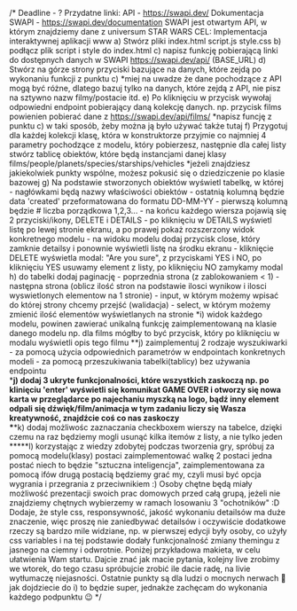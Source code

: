 /*
Deadline - ?
Przydatne linki:
API - https://swapi.dev/
Dokumentacja SWAPI - https://swapi.dev/documentation
SWAPI jest otwartym API, w którym znajdziemy dane z universum STAR WARS
CEL: Implementacja interaktywnej aplikacji www
a) Stwórz pliki
index.html
script.js
style.css
b) podłącz plik script i style do index.html
c) napisz funkcję pobierającą linki do dostępnych danych w SWAPI
https://swapi.dev/api/ (BASE_URL)
d) Stwórz na górze strony przyciski bazujące na danych, które zejdą po wykonaniu funkcji z punktu c)
*miej na uwadze że dane pochodzące z API mogą być różne, dlatego bazuj tylko na danych, które zejdą
z API, nie pisz na sztywno nazw filmy/postacie itd.
e) Po kliknięciu w przycisk wywołaj odpowiedni endpoint pobierający daną kolekcję danych.
np. przycisk films powienien pobierać dane z https://swapi.dev/api/films/
*napisz funcję z punktu c) w taki sposób, żeby można ją było używać także tutaj
f) Przygotuj dla każdej kolekcji klasę, która w konstruktorze przyjmie co najmniej 4 parametry pochodzące z modelu, który pobierzesz,
następnie dla całej listy stwórz tablicę obiektów, które będą instancjami danej klasy films/people/planets/species/starships/vehicles
*jeżeli znajdziesz jakiekolwiek punkty wspólne, możesz pokusić się o dziedziczenie po klasie bazowej
g) Na podstawie stworzonych obiektów wyświetl tabelkę, w której - nagłówkami będą nazwy właściwości obiektów - ostatnią kolumną będzie data 'created' przeformatowana do formatu DD-MM-YY - pierwszą kolumną będzie # liczba porządkowa 1,2,3... - na końcu każdego wiersza pojawią się 2 przyciski/ikony, DELETE i DETAILS - po kliknięciu w DETAILS wyświetl listę po lewej stronie ekranu, a po prawej pokaż rozszerzony widok konkretnego modelu - na widoku modelu dodaj przycisk close, który zamknie detailsy i ponownie wyświetli listę na środku ekranu - kliknięcie DELETE wyświetla modal: "Are you sure", z przyciskami YES i NO, po kliknięciu YES usuwamy element z listy, po kliknięciu NO zamykamy modal
h) do tabelki dodaj paginację - poprzednia strona (z zablokowaniem < 1) - następna strona (oblicz ilość stron na podstawie ilosci wynikow i ilosci wyswietlonych elementow na 1 stronie) - input, w którym możemy wpisać do której strony chcemy przejść (walidacja) - select, w którym możemy zmienić ilość elementów wyświetlanych na stronie
\*i) widok każdego modelu, powinen zawierać unikalną funkcję zaimplementowaną na klasie danego modelu
np. dla films mógłby to być przycisk, który po kliknięciu w modalu wyświetli opis tego filmu
**j) zaimplementuj 2 rodzaje wyszukiwarki - za pomocą użycia odpowiednich parametrów w endpointach konkretnych modeli - za pomocą przeszukiwania tabelki(tablicy) bez używania endpointu  
\***j) dodaj 3 ukryte funkcjonalności, które wszystkich zaskoczą
np. po klinięciu 'enter' wyświetli się komunikat GAME OVER i otworzy się nowa karta w przeglądarce
po najechaniu myszką na logo, bądź inny element odpali się dźwięk/film/animacja
w tym zadaniu liczy się Wasza kreatywność, znajdźcie coś co nas zaskoczy  
\***\*k) dodaj możliwośc zaznaczania checkboxem wierszy na tabelce, dzięki czemu na raz będziemy mogli usunąć kilka itemów z listy, a nie tylko jeden
\*\*\***l) korzystając z wiedzy zdobytej podczas tworzenia gry, spróbuj za pomocą modelu(klasy) postaci zaimplementować walkę 2 postaci
jedna postać niech to będzie "sztuczna inteligencja", zaimplementowana za pomocą ifów
drugą postacią będziemy grać my, czyli musi być opcja wygrania i przegrania z przeciwnikiem :)
Osoby chętne będą miały możliwość prezentacji swoich prac domowych przed całą grupą, jeżeli nie znajdziemy
chętnych wybierzemy w ramach losowaniu 3 "ochotników" :D
Dodaje, że style css, responsywność, jakość wykonaniu detailsów ma duże znaczenie, więc proszę nie zaniedbywać detailsów i oczywiście dodatkowe rzeczy
są bardzo mile widziane, np. w pierwszej edycji były osoby, co użyły css variables i na tej podstawie dodały funkcjonalność zmiany themingu z jasnego na ciemny i odwrotnie.
Poniżej przykładowa makieta, w celu ułatwienia Wam startu.
Dajcie znać jak macie pytania, kolejny live zrobimy we wtorek, do tego czasu spróbujcie zrobić ile dacie radę, na livie wytłumaczę niejasności. Ostatnie punkty są dla ludzi o mocnych nerwach :slightly_smiling_face: jak dojdziecie do i) to będzie super, jednakże zachęcam do wykonania każdego podpunktu :wink:
\*/
